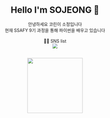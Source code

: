 













 



<div align=center> <h1> Hello I'm SOJEONG 👋 </h1> </div>

   

<div align="center">안녕하세요 코린이 소정입니다 </div>

<div align="center">현재 SSAFY 9기 과정을 통해 파이썬을 배우고 있습니다 </div>  

   <br/>

   

<div align="center">💁🏻 SNS list </div>

<div align="center"><a href="https://instagram.com/s_o_ing">  <img 
src="http://img.shields.io/badge/-Instagram-E4405F?style=flat&logo=Instagram&logoColor=white&link=https://instagram.com/s_o_ing/" style="height : auto; margin-left : 10px; margin-right : 10px;"/> </a></div>       

   

   <br/>

<p align="center">
<a href="https://github.com/sojeong025/">
  <img height="180em" src="https://github-readme-stats-eight-theta.vercel.app/api?username=sojeong025&show_icons=true&default#gh-light-mode-only&include_all_commits=true&count_private=true"/>
</a>
</p>

<!--
**sojeong025/sojeong025** is a ✨ _special_ ✨ repository because its `README.md` (this file) appears on your GitHub profile.

Here are some ideas to get you started:

- 🔭 I’m currently working on ...
- 🌱 I’m currently learning ...
- 👯 I’m looking to collaborate on ...
- 🤔 I’m looking for help with ...
- 💬 Ask me about ...
- 📫 How to reach me: ...
- 😄 Pronouns: ...
- ⚡ Fun fact: ...
-->

